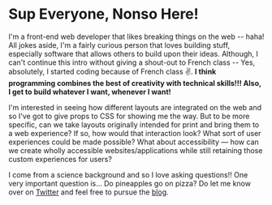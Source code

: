 # Sup Everyone, Nonso Here!

I'm a front-end web developer that likes breaking things on the web -- haha! All jokes aside, I'm a fairly curious person that loves building stuff, especially software that allows others to build upon their ideas. Although, I can't continue this intro without giving a shout-out to French class -- Yes, absolutely, I started coding because of French class ✌️. **I think programming combines the best of creativity with technical skills!!! Also, I get to build whatever I want, whenever I want!**

I'm interested in seeing how different layouts are integrated on the web and so I've got to give props to CSS for showing me the way. But to be more specific, can we take layouts originally intended for print and bring them to a web experience? If so, how would that interaction look? What sort of user experiences could be made possible? What about accessibility — how can we create wholly accessible websites/applications while still retaining those custom experiences for users?

I come from a science background and so I love asking questions!! One very important question is... Do pineapples go on pizza? Do let me know over on [Twitter](https://twitter.com/nonsoo_dev) and feel free to pursue the [blog](https://dev.to/nonsoo). 


